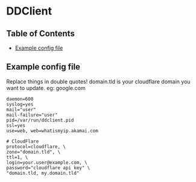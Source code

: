 # DDClient

## Table of Contents

* [Example config file](#example-config-file)

## Example config file

Replace things in double quotes! domain.tld is your cloudflare domain you want to update. eg: google.com

```shell
daemon=600
syslog=yes
mail="user"
mail-failure="user"
pid=/var/run/ddclient.pid
ssl=yes
use=web, web=whatismyip.akamai.com

# CloudFlare
protocol=cloudflare, \
zone="domain.tld", \
ttl=1, \
login=your.user@example.com, \
password="cloudflare api key" \
"domain.tld, my.domain.tld"
```
